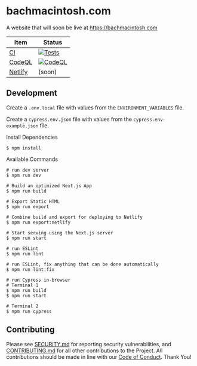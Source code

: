 # bachmacintosh.com

A website that will soon be live at https://bachmacintosh.com

| Item                                                         | Status                                                                                                                                                                                                              |
|--------------------------------------------------------------|---------------------------------------------------------------------------------------------------------------------------------------------------------------------------------------------------------------------|
| [CI](https://en.wikipedia.org/wiki/Continuous_integration)                                                       | [![Tests](https://github.com/bachmacintosh/bachmacintosh.com/actions/workflows/test_main.yml/badge.svg?branch=main&event=push)](https://github.com/bachmacintosh/bachmacintosh.com/actions/workflows/test_main.yml) |
| [CodeQL](https://codeql.github.com/)                         | [![CodeQL](https://github.com/bachmacintosh/bachmacintosh.com/actions/workflows/codeql-analysis.yml/badge.svg)](https://github.com/bachmacintosh/bachmacintosh.com/actions/workflows/codeql-analysis.yml)           |
| [Netlify](https://www.netlify.com/)                          | (soon)                                                                                                                                                                                                              |

## Development

Create a `.env.local` file with values from the `ENVIRONMENT_VARIABLES` file.

Create a `cypress.env.json` file with values from the `cypress.env-example.json` file.

Install Dependencies

```shell
$ npm install
```

Available Commands

```shell
# run dev server
$ npm run dev

# Build an optimized Next.js App
$ npm run build

# Export Static HTML
$ npm run export

# Combine build and export for deploying to Netlify
$ npm run export:netlify

# Start serving using the Next.js server
$ npm run start

# run ESLint
$ npm run lint

# run ESLint, fix anything that can be done automatically
$ npm run lint:fix

# run Cypress in-browser
# Terminal 1
$ npm run build
$ npm run start

# Terminal 2
$ npm run cypress
```

## Contributing

Please see [SECURITY.md](https://github.com/bachmacintosh/bachmacintosh.com/blob/main/SECURITY.md) for reporting security vulnerabilities, and [CONTRIBUTING.md](https://github.com/bachmacintosh/bachmacintosh.com/blob/main/CONTRIBUTING.md) for all other contributions to the Project. All contributions should be made in line with our [Code of Conduct](https://github.com/bachmacintosh/bachmacintosh.com/blob/main/CODE_OF_CONDUCT.md). Thank You!